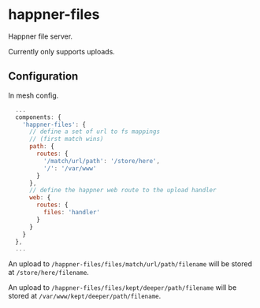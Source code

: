 # happner-files

Happner file server.

Currently only supports uploads.

## Configuration

In mesh config.

```javascript
  ...
  components: {
    'happner-files': {
      // define a set of url to fs mappings
      // (first match wins)
      path: {
        routes: {
          '/match/url/path': '/store/here',
          '/': '/var/www'
        }
      },
      // define the happner web route to the upload handler
      web: {
        routes: {
          files: 'handler'
        }
      }
    }
  },
  ...
```

An upload to `/happner-files/files/match/url/path/filename`
will be stored at `/store/here/filename`.

An upload to `/happner-files/files/kept/deeper/path/filename`
will be stored at `/var/www/kept/deeper/path/filename`.

